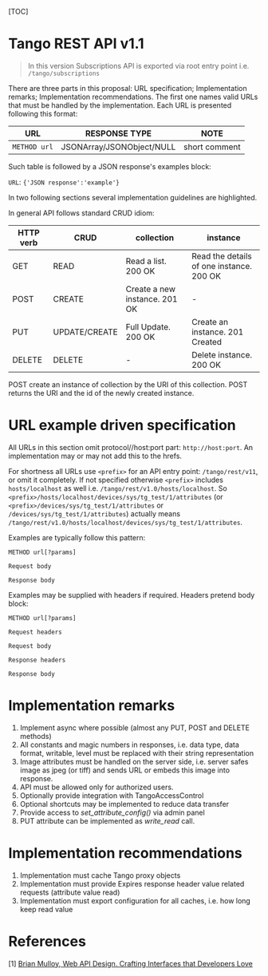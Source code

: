 [TOC]

# Tango REST API v1.1

> In this version Subscriptions API is exported via root entry point i.e. `/tango/subscriptions` 


There are three parts in this proposal: URL specification; Implementation remarks; Implementation recommendations. The first one names valid URLs that must be handled by the implementation. 
Each URL is presented following this format:

 URL  | RESPONSE TYPE  | NOTE
----- | ---------- | ------
`METHOD url`      |  JSONArray/JSONObject/NULL | short comment          

Such table is followed by a JSON response's examples block:

`URL`:
`{'JSON response':'example'}`

In two following sections several implementation guidelines are highlighted.

In general API follows standard CRUD idiom:

HTTP verb | CRUD| collection | instance
----------|-----|------------|----------
GET  | READ | Read a list. 200 OK | Read the details of one instance. 200 OK
POST | CREATE | Create a new instance. 201 OK | -
PUT | UPDATE/CREATE | Full Update. 200 OK | Create an instance. 201 Created
DELETE | DELETE | - | Delete instance. 200 OK

POST create an instance of collection by the URI of this collection.
POST returns the URI and the id of the newly created instance.

# URL example driven specification

All URLs in this section omit protocol//host:port part: `http://host:port`. An implementation may or may not add this to the hrefs. 

For shortness all URLs use `<prefix>` for an API entry point: `/tango/rest/v11`, or omit it completely. If not specified otherwise `<prefix>` includes `hosts/localhost` as well i.e. `/tango/rest/v1.0/hosts/localhost`. So `<prefix>/hosts/localhost/devices/sys/tg_test/1/attributes` (or `<prefix>/devices/sys/tg_test/1/attributes` or `/devices/sys/tg_test/1/attributes`) actually means `/tango/rest/v1.0/hosts/localhost/devices/sys/tg_test/1/attributes`.

Examples are typically follow this pattern:

`METHOD url[?params]`

```
Request body
```

```
Response body
```

Examples may be supplied with headers if required. Headers pretend body block:

`METHOD url[?params]`
```
Request headers

Request body
```

```
Response headers

Response body
```


# Implementation remarks

1. Implement async where possible (almost any PUT, POST and DELETE methods)
2. All constants and magic numbers in responses, i.e. data type, data format, writable, level must be replaced with their string representation
3. Image attributes must be handled on the server side, i.e. server safes image as jpeg (or tiff) and sends URL or embeds this image into response.
4. API must be allowed only for authorized users.
5. Optionally provide integration with TangoAccessControl
6. Optional shortcuts may be implemented to reduce data transfer
7. Provide access to _set_attribute_config()_ via admin panel
8. PUT attribute can be implemented as _write_read_ call.

# Implementation recommendations

1. Implementation must cache Tango proxy objects
2. Implementation must provide Expires response header value related requests (attribute value read)
3. Implementation must export configuration for all caches, i.e. how long keep read value

# References

[1] [Brian Mulloy, Web API Design. Crafting Interfaces that Developers Love](https://pages.apigee.com/rs/apigee/images/api-design-ebook-2012-03.pdf)
